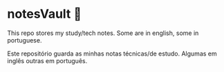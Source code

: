 # notesVault 📖

This repo stores my study/tech notes. Some are in english, some in portuguese.

Este repositório guarda as minhas notas técnicas/de estudo. Algumas em inglês outras em português.




